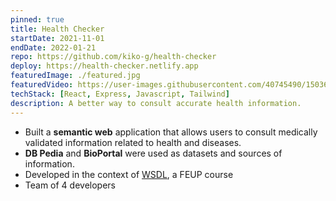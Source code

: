 ```yaml
---
pinned: true
title: Health Checker
startDate: 2021-11-01
endDate: 2022-01-21
repo: https://github.com/kiko-g/health-checker
deploy: https://health-checker.netlify.app
featuredImage: ./featured.jpg
featuredVideo: https://user-images.githubusercontent.com/40745490/150367733-d4e5b349-cae0-487e-9a82-685a3e376bd0.mp4
techStack: [React, Express, Javascript, Tailwind]
description: A better way to consult accurate health information.
---
```


- Built a **semantic web** application that allows users to consult medically validated information related to health and diseases.
- **DB Pedia** and **BioPortal** were used as datasets and sources of information.
- Developed in the context of [WSDL](https://sigarra.up.pt/feup/pt/UCURR_GERAL.FICHA_UC_VIEW?pv_ocorrencia_id=486299), a FEUP course
- Team of 4 developers
